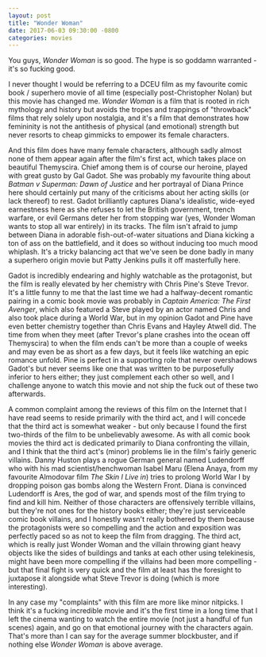 ```yaml
---
layout: post
title: "Wonder Woman"
date: 2017-06-03 09:30:00 -0800
categories: movies
---
```

You guys, *Wonder Woman* is so good. The hype is so goddamn warranted - it's so fucking good.

I never thought I would be referring to a DCEU film as my favourite comic book / superhero movie of all time (especially post-Christopher Nolan) but this movie has changed me. *Wonder Woman* is a film that is rooted in rich mythology and history but avoids the tropes and trappings of "throwback" films that rely solely upon nostalgia, and it's a film that demonstrates how femininity is not the antithesis of physical (and emotional) strength but never resorts to cheap gimmicks to empower its female characters.

And this film does have many female characters, although sadly almost none of them appear again after the film's first act, which takes place on beautiful Themyscira. Chief among them is of course our heroine, played with great gusto by Gal Gadot. She was probably my favourite thing about *Batman v Superman: Dawn of Justice* and her portrayal of Diana Prince here should certainly put many of the criticisms about her acting skills (or lack thereof) to rest. Gadot brilliantly captures Diana's idealistic, wide-eyed earnestness here as she refuses to let the British government, trench warfare, or evil Germans deter her from stopping war (yes, Wonder Woman wants to stop all war entirely) in its tracks. The film isn't afraid to jump between Diana in adorable fish-out-of-water situations and Diana kicking a ton of ass on the battlefield, and it does so without inducing too much mood whiplash. It's a tricky balancing act that we've seen be done badly in many a superhero origin movie but Patty Jenkins pulls it off masterfully here.

Gadot is incredibly endearing and highly watchable as the protagonist, but the film is really elevated by her chemistry with Chris Pine's Steve Trevor. It's a little funny to me that the last time we had a halfway-decent romantic pairing in a comic book movie was probably in *Captain America: The First Avenger*, which also featured a Steve played by an actor named Chris and also took place during a World War, but in my opinion Gadot and Pine have even better chemistry together than Chris Evans and Hayley Atwell did. The time from when they meet (after Trevor's plane crashes into the ocean off Themyscira) to when the film ends can't be more than a couple of weeks and may even be as short as a few days, but it feels like watching an epic romance unfold. Pine is perfect in a supporting role that never overshadows Gadot's but never seems like one that was written to be purposefully inferior to hers either; they just complement each other so well, and I challenge anyone to watch this movie and not ship the fuck out of these two afterwards.

A common complaint among the reviews of this film on the Internet that I have read seems to reside primarily with the third act, and I will concede that the third act is somewhat weaker - but only because I found the first two-thirds of the film to be unbelievably awesome. As with all comic book movies the third act is dedicated primarily to Diana confronting the villain, and I think that the third act's (minor) problems lie in the film's fairly generic villains. Danny Huston plays a rogue German general named Ludendorff who with his mad scientist/henchwoman Isabel Maru (Elena Anaya, from my favourite Almodovar film *The Skin I Live in*) tries to prolong World War I by dropping poison gas bombs along the Western Front. Diana is convinced Ludendorff is Ares, the god of war, and spends most of the film trying to find and kill him. Neither of those characters are offensively terrible villains, but they're not ones for the history books either; they're just serviceable comic book villains, and I honestly wasn't really bothered by them because the protagonists were so compelling and the action and exposition was perfectly paced so as not to keep the film from dragging. The third act, which is really just Wonder Woman and the villain throwing giant heavy objects like the sides of buildings and tanks at each other using telekinesis, might have been more compelling if the villains had been more compelling - but that final fight is very quick and the film at least has the foresight to juxtapose it alongside what Steve Trevor is doing (which is more interesting).

In any case my "complaints" with this film are more like minor nitpicks. I think it's a fucking incredible movie and it's the first time in a long time that I left the cinema wanting to watch the entire movie (not just a handful of fun scenes) again, and go on that emotional journey with the characters again. That's more than I can say for the average summer blockbuster, and if nothing else *Wonder Woman* is above average.
